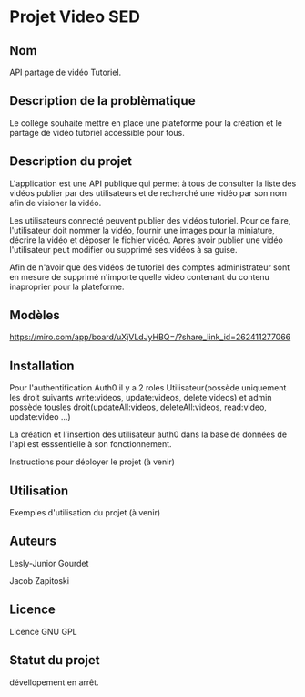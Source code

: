 # Projet Video SED

## Nom
API partage de vidéo Tutoriel.

## Description de la problèmatique
Le collège souhaite mettre en place une plateforme pour la création et le partage de vidéo tutoriel
accessible pour tous.

## Description du projet
L'application est une API publique qui permet à tous de consulter la liste des vidéos publier par des utilisateurs et de recherché une vidéo par son nom afin de visioner la vidéo.

Les utilisateurs connecté peuvent publier des vidéos tutoriel. Pour ce faire, l'utilisateur doit nommer la vidéo, fournir une images pour la miniature, décrire la vidéo et déposer le fichier vidéo. Après avoir publier une vidéo l'utilisateur peut modifier ou supprimé ses vidéos à sa guise.

Afin de n'avoir que des vidéos de tutoriel des comptes administrateur sont en mesure de supprimé n'importe quelle vidéo contenant du contenu inaproprier pour la plateforme. 

## Modèles
https://miro.com/app/board/uXjVLdJyHBQ=/?share_link_id=262411277066

## Installation
Pour l'authentification Auth0 il y a 2 roles Utilisateur(possède uniquement les droit suivants write:videos, update:videos, delete:videos) et admin possède tousles droit(updateAll:videos, deleteAll:videos, read:video, update:video ...)

La création et l'insertion des utilisateur auth0 dans la base de données de l'api est esssentielle à son fonctionnement.

Instructions pour déployer le projet (à venir)

## Utilisation
Exemples d'utilisation du projet (à venir)

## Auteurs
Lesly-Junior Gourdet

Jacob Zapitoski

## Licence
Licence GNU GPL

## Statut du projet
dévellopement en arrêt.
